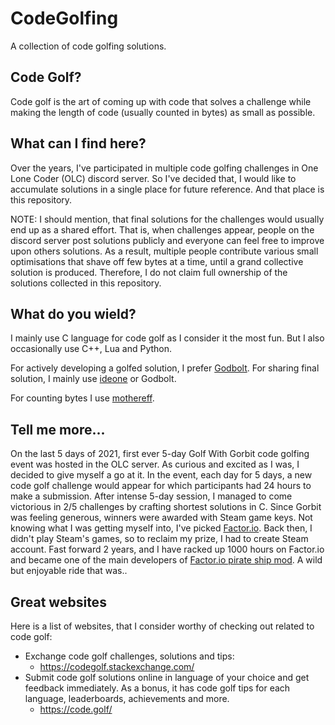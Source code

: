 # CodeGolfing
A collection of code golfing solutions.

## Code Golf?
Code golf is the art of coming up with code that solves a challenge while making the length of code (usually counted in bytes) as small as possible.

## What can I find here?
Over the years, I've participated in multiple code golfing challenges in One Lone Coder (OLC) discord server. So I've decided that, I would like to accumulate solutions in a single place for future reference. And that place is this repository.

NOTE: I should mention, that final solutions for the challenges would usually end up as a shared effort. That is, when challenges appear, people on the discord server post solutions publicly and everyone can feel free to improve upon others solutions. As a result, multiple people contribute various small optimisations that shave off few bytes at a time, until a grand collective solution is produced. Therefore, I do not claim full ownership of the solutions collected in this repository.

## What do you wield?
I mainly use C language for code golf as I consider it the most fun. But I also occasionally use C++, Lua and Python.

For actively developing a golfed solution, I prefer [Godbolt](https://godbolt.org/). For sharing final solution, I mainly use [ideone](https://ideone.com/) or Godbolt.

For counting bytes I use [mothereff](https://mothereff.in/byte-counter).

## Tell me more...
On the last 5 days of 2021, first ever 5-day Golf With Gorbit code golfing event was hosted in the OLC server. As curious and excited as I was, I decided to give myself a go at it. In the event, each day for 5 days, a new code golf challenge would appear for which participants had 24 hours to make a submission. After intense 5-day session, I managed to come victorious in 2/5 challenges by crafting shortest solutions in C. Since Gorbit was feeling generous, winners were awarded with Steam game keys. Not knowing what I was getting myself into, I've picked [Factor.io](https://www.factorio.com/). Back then, I didn't play Steam's games, so to reclaim my prize, I had to create Steam account. Fast forward 2 years, and I have racked up 1000 hours on Factor.io and became one of the main developers of [Factor.io pirate ship mod](https://github.com/ComfyFactory/ComfyFactorio). A wild but enjoyable ride that was..

## Great websites
Here is a list of websites, that I consider worthy of checking out related to code golf:
- Exchange code golf challenges, solutions and tips:
    - https://codegolf.stackexchange.com/
- Submit code golf solutions online in language of your choice and get feedback immediately. As a bonus, it has code golf tips for each language, leaderboards, achievements and more.
    - https://code.golf/